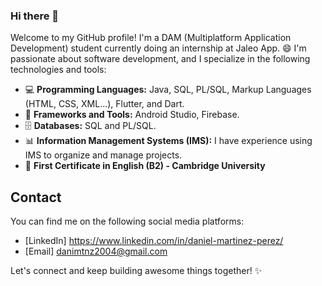 ### Hi there 👋
Welcome to my GitHub profile! I'm a DAM (Multiplatform Application Development) student currently doing an internship at Jaleo App. 😄 I'm passionate about software development, and I specialize in the following technologies and tools:

- 💻 **Programming Languages:** Java, SQL, PL/SQL, Markup Languages (HTML, CSS, XML...), Flutter, and Dart.
- 🚀 **Frameworks and Tools:** Android Studio, Firebase.
- 🗄️ **Databases:** SQL and PL/SQL.
- 📊 **Information Management Systems (IMS):** I have experience using IMS to organize and manage projects.
- 📖 **First Certificate in English (B2) - Cambridge University**
## Contact

You can find me on the following social media platforms:

- [LinkedIn] https://www.linkedin.com/in/daniel-martinez-perez/
- [Email] danimtnz2004@gmail.com

Let's connect and keep building awesome things together! ✨
<!--
**danimtnzz/danimtnzz** is a ✨ _special_ ✨ repository because its `README.md` (this file) appears on your GitHub profile.

Here are some ideas to get you started:

- 🔭 I’m currently working on ...
- 🌱 I’m currently learning ...
- 👯 I’m looking to collaborate on ...
- 🤔 I’m looking for help with ...
- 💬 Ask me about ...
- 📫 How to reach me: ...
- 😄 Pronouns: ...
- ⚡ Fun fact: ...
-->
